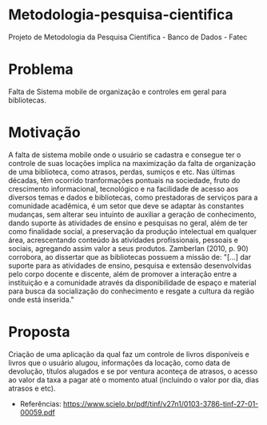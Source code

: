 # Metodologia-pesquisa-cientifica
Projeto de Metodologia da Pesquisa Científica - Banco de Dados - Fatec

# Problema
  Falta de Sistema mobile de organização e controles em geral para bibliotecas.

# Motivação
  A falta de sistema mobile onde o usuário se cadastra e consegue ter o controle de suas locações implica na maximização da falta de organização de uma biblioteca, como atrasos, perdas, sumiços e etc.
  Nas últimas décadas, têm ocorrido tranformações pontuais na sociedade, fruto do crescimento informacional, tecnológico e na facilidade de acesso aos diversos temas e dados e bibliotecas, como prestadoras de serviços para a comunidade acadêmica, é um setor que deve se adaptar às constantes mudanças, sem alterar seu intuinto de auxiliar a geração de conhecimento, dando suporte às atividades de ensino e pesquisas no geral, além de ter como finalidade social, a preservação da produção intelectual em qualquer área, acrescentando conteúdo às atividades profissionais, pessoais e sociais, agregando assim valor a seus produtos.
  Zamberlan (2010, p. 90) corrobora, ao dissertar que as bibliotecas possuem a missão de:
  "[...] dar suporte para as atividades de ensino, pesquisa e extensão desenvolvidas pelo corpo docente e discente, além de promover a interação entre a instituição e a comunidade
através da disponibilidade de espaço e material para busca da socialização do conhecimento e resgate a cultura da região onde está inserida."


# Proposta
  Criação de uma aplicação da qual faz um controle de livros disponíveis e livros que o usuário alugou, informações da locação, como data de devolução, títulos alugados e se por ventura aconteça de atrasos, o acesso ao valor da taxa a pagar até o momento atual (incluindo o valor por dia, dias atrasos e etc).

- Referências:
  https://www.scielo.br/pdf/tinf/v27n1/0103-3786-tinf-27-01-00059.pdf
